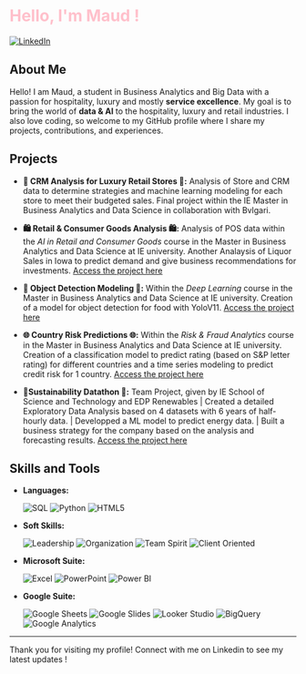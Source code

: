 # <span style="color: pink;"> Hello, I'm Maud !

[![LinkedIn](https://img.shields.io/badge/LinkedIn-0077B5?style=for-the-badge&logo=linkedin&logoColor=white)](https://www.linkedin.com/in/maudlecerf)


##  About Me 
Hello! I am Maud, a student in Business Analytics and Big Data with a passion for hospitality, luxury and mostly **service excellence**. My goal is to bring the world of **data & AI** to the hospitality, luxury and retail industries. I also love coding, so welcome to my GitHub profile where I share my projects, contributions, and experiences.

##  Projects 

- **🐍 CRM Analysis for Luxury Retail Stores 🐍:** Analysis of Store and CRM data to determine strategies and machine learning modeling for each store to meet their budgeted sales. Final project within the IE Master in Business Analytics and Data Science in collaboration with Bvlgari. 

- **🛍️ Retail & Consumer Goods Analysis 🛍️:** Analysis of POS data within the *AI in Retail and Consumer Goods* course in the Master in Business Analytics and Data Science at IE university. Another Analaysis of Liquor Sales in Iowa to predict demand and give business recommendations for investments. [Access the project here](github.com/maudlcrf/rcg)

- **🍜 Object Detection Modeling 🍜:** Within the *Deep Learning* course  in the Master in Business Analytics and Data Science at IE university. Creation of a model for object detection for food with YoloV11. [Access the project here](https://github.com/maudlcrf/deep_learning)
  
- **🌐 Country Risk Predictions 🌐:** Within the *Risk & Fraud Analytics* course  in the Master in Business Analytics and Data Science at IE university. Creation of a classification model to predict rating (based on S&P letter rating) for different countries and a time series modeling to predict credit risk for 1 country. [Access the project here](github.com/maudlcrf/risk_and_fraud)

  
- **🔋Sustainability Datathon 🔋:** Team Project, given by IE School of Science and Technology and EDP Renewables | Created a detailed Exploratory Data Analysis based on 4 datasets with 6 years of half-hourly data. | Developped a ML model to predict energy data. | Built a business strategy for the company based on the analysis and forecasting results. [Access the project here](https://github.com/luisgarciaperez/Datathon_EDP_CNN)

## Skills and Tools
- **Languages:**

   ![SQL](https://img.shields.io/badge/SQL-4479A1?style=for-the-badge&logo=postgresql&logoColor=white)  ![Python](https://img.shields.io/badge/Python-3776AB?style=for-the-badge&logo=python&logoColor=white)  ![HTML5](https://img.shields.io/badge/HTML5-E34F26?style=for-the-badge&logo=html5&logoColor=white)  

- **Soft Skills:**

  ![Leadership](https://img.shields.io/badge/Leadership-FFA500?style=for-the-badge&logo=leadership&logoColor=white)   ![Organization](https://img.shields.io/badge/Organization-008000?style=for-the-badge&logo=organization&logoColor=white)  ![Team Spirit](https://img.shields.io/badge/Team%20Spirit-FFD700?style=for-the-badge&logo=team-spirit&logoColor=white)   ![Client Oriented](https://img.shields.io/badge/Client%20Centered-FFC0CB?style=for-the-badge&logo=customer-service&logoColor=white&color=FF69B4)  

- **Microsoft Suite:**

  ![Excel](https://img.shields.io/badge/Excel-217346?style=for-the-badge&logo=microsoft-excel&logoColor=white)  ![PowerPoint](https://img.shields.io/badge/PowerPoint-B7472A?style=for-the-badge&logo=microsoft-powerpoint&logoColor=white)  ![Power BI](https://img.shields.io/badge/Power%20BI-F2C811?style=for-the-badge&logo=powerbi&logoColor=white)  

- **Google Suite:**

  ![Google Sheets](https://img.shields.io/badge/Google%20Sheets-0F9D58?style=for-the-badge&logo=google-sheets&logoColor=white)  ![Google Slides](https://img.shields.io/badge/Google%20Slides-FFBB00?style=for-the-badge&logo=google-slides&logoColor=white)  ![Looker Studio](https://img.shields.io/badge/Looker%20Studio-4285F4?style=for-the-badge&logo=looker&logoColor=white)  ![BigQuery](https://img.shields.io/badge/BigQuery-669DF6?style=for-the-badge&logo=google-cloud&logoColor=white) ![Google Analytics](https://img.shields.io/badge/Google%20Analytics-F9AB00?style=for-the-badge&logo=google-analytics&logoColor=white)




---

Thank you for visiting my profile! Connect with me on Linkedin to see my latest updates !
